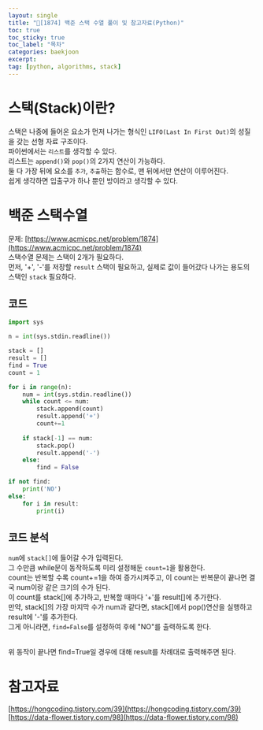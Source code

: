 ```yaml
---
layout: single
title: "📘[1874] 백준 스택 수열 풀이 및 참고자료(Python)"
toc: true
toc_sticky: true
toc_label: "목차"
categories: baekjoon
excerpt:
tag: [python, algorithms, stack]
---
```


# 스택(Stack)이란?
스택은 나중에 들어온 요소가 먼저 나가는 형식인 `LIFO(Last In First Out)`의 성질을 갖는 선형 자료 구조이다.  
파이썬에서는 `리스트`를 생각할 수 있다.  
리스트는 `append()`와 `pop()`의 2가지 연산이 가능하다.  
둘 다 가장 뒤에 요소를 `추가`, `추출`하는 함수로, 맨 뒤에서만 연산이 이루어진다.  
쉽게 생각하면 입출구가 하나 뿐인 방이라고 생각할 수 있다.  

# 백준 스택수열
문제: [https://www.acmicpc.net/problem/1874](https://www.acmicpc.net/problem/1874)  
스택수열 문제는 스택이 2개가 필요하다.  
먼저, '+', '-'를 저장할 `result` 스택이 필요하고, 실제로 값이 들어갔다 나가는 용도의 스택인 `stack` 필요하다.  

## 코드
```python
import sys

n = int(sys.stdin.readline())

stack = []
result = []
find = True
count = 1

for i in range(n):
    num = int(sys.stdin.readline())
    while count <= num:
        stack.append(count)
        result.append('+')
        count+=1
    
    if stack[-1] == num:
        stack.pop()
        result.append('-')
    else:
        find = False

if not find:
    print('NO')
else:
    for i in result:
        print(i)
```  

## 코드 분석
`num`에 `stack[]`에 들어갈 수가 입력된다.  
그 수만큼 while문이 동작하도록 미리 설정해둔 `count=1`을 활용한다.  
count는 반복할 수록 count+=1을 하여 증가시켜주고, 이 count는 반복문이 끝나면 결국 num이랑 같은 크기의 수가 된다.  
이 count를 stack[]에 추가하고, 반복할 때마다 '+'를 result[]에 추가한다.  
만약, stack[]의 가장 마지막 수가 num과 같다면, stack[]에서 pop()연산을 실행하고 result에 '-'를 추가한다.  
그게 아니라면, `find=False`를 설정하여 후에 "NO"를 출력하도록 한다.  
<br>

위 동작이 끝나면 find=True일 경우에 대해 result를 차례대로 출력해주면 된다.  

# 참고자료
[https://hongcoding.tistory.com/39](https://hongcoding.tistory.com/39)  
[https://data-flower.tistory.com/98](https://data-flower.tistory.com/98)  